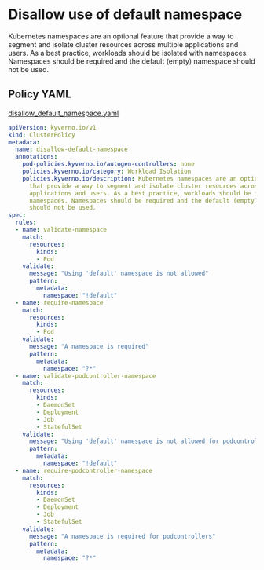 # Disallow use of default namespace

Kubernetes namespaces are an optional feature that provide a way to segment and isolate cluster resources across multiple applications and users. As a best practice, workloads should be isolated with namespaces. Namespaces should be required and the default (empty) namespace should not be used.

## Policy YAML 

[disallow_default_namespace.yaml](best_practices/disallow_default_namespace.yaml) 

````yaml
apiVersion: kyverno.io/v1
kind: ClusterPolicy
metadata:
  name: disallow-default-namespace
  annotations:
    pod-policies.kyverno.io/autogen-controllers: none	
    policies.kyverno.io/category: Workload Isolation
    policies.kyverno.io/description: Kubernetes namespaces are an optional feature 
      that provide a way to segment and isolate cluster resources across multiple 
      applications and users. As a best practice, workloads should be isolated with 
      namespaces. Namespaces should be required and the default (empty) namespace 
      should not be used.
spec:
  rules:
  - name: validate-namespace
    match:
      resources:
        kinds:
        - Pod
    validate:
      message: "Using 'default' namespace is not allowed"
      pattern:
        metadata:
          namespace: "!default"
  - name: require-namespace
    match:
      resources:
        kinds:
        - Pod
    validate:
      message: "A namespace is required"
      pattern:
        metadata:
          namespace: "?*"
  - name: validate-podcontroller-namespace
    match:
      resources:
        kinds:
        - DaemonSet
        - Deployment
        - Job
        - StatefulSet
    validate:
      message: "Using 'default' namespace is not allowed for podcontrollers"
      pattern:
        metadata:
          namespace: "!default"
  - name: require-podcontroller-namespace
    match:
      resources:
        kinds:
        - DaemonSet
        - Deployment
        - Job
        - StatefulSet
    validate:
      message: "A namespace is required for podcontrollers"
      pattern:
        metadata:
          namespace: "?*"
````
